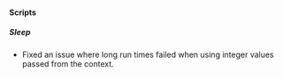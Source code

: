 
#### Scripts

##### Sleep

- Fixed an issue where long run times failed when using integer values passed from the context.

